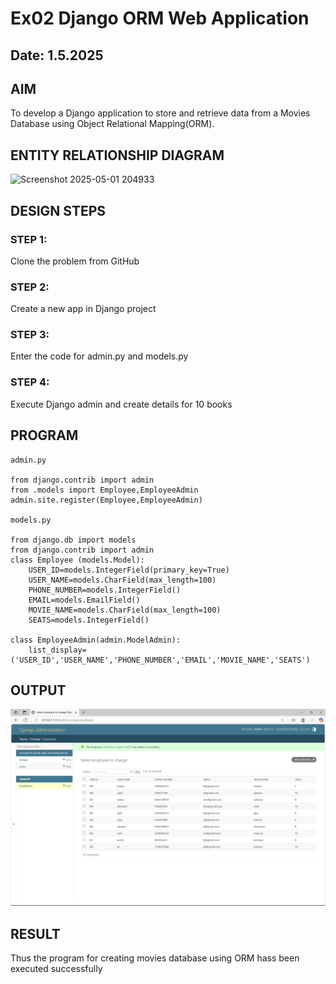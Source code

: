 # Ex02 Django ORM Web Application
## Date: 1.5.2025

## AIM
To develop a Django application to store and retrieve data from a Movies Database using Object Relational Mapping(ORM).

## ENTITY RELATIONSHIP DIAGRAM

![Screenshot 2025-05-01 204933](https://github.com/user-attachments/assets/51ea5e06-f8f5-44ef-8e27-8449f4d8d66f)


## DESIGN STEPS

### STEP 1:
Clone the problem from GitHub

### STEP 2:
Create a new app in Django project

### STEP 3:
Enter the code for admin.py and models.py

### STEP 4:
Execute Django admin and create details for 10 books

## PROGRAM
```
admin.py

from django.contrib import admin
from .models import Employee,EmployeeAdmin
admin.site.register(Employee,EmployeeAdmin)

models.py

from django.db import models
from django.contrib import admin
class Employee (models.Model):
    USER_ID=models.IntegerField(primary_key=True)
    USER_NAME=models.CharField(max_length=100)
    PHONE_NUMBER=models.IntegerField()
    EMAIL=models.EmailField()
    MOVIE_NAME=models.CharField(max_length=100)
    SEATS=models.IntegerField()
 
class EmployeeAdmin(admin.ModelAdmin):
    list_display=('USER_ID','USER_NAME','PHONE_NUMBER','EMAIL','MOVIE_NAME','SEATS')
```

## OUTPUT
![alt text](<Screenshot 2025-05-01 155416.png>)



## RESULT
Thus the program for creating movies database using ORM hass been executed successfully
